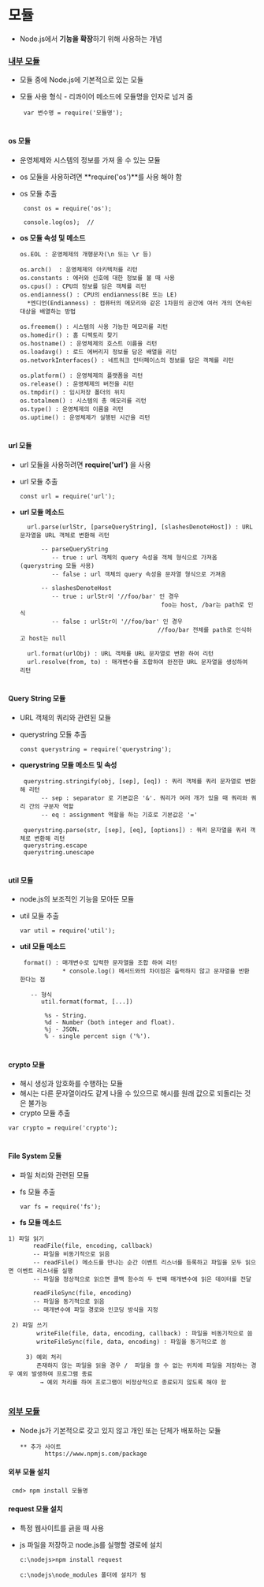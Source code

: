 # 모듈
 - Node.js에서 **기능을 확장**하기 위해 사용하는 개념
 
 ### [**내부 모듈**](https://nodejs.org/api/) 
  - 모듈 중에 Node.js에 기본적으로 있는 모듈
  -  모듈 사용 형식
    - 리콰이어 메소드에 모듈명을 인자로 넘겨 줌
	  
          var 변수명 = require('모듈명');

 #
 #### os 모듈
   - 운영체제와 시스템의 정보를 가져 올 수 있는 모듈
   - os 모듈을 사용하려면 **require('os')**를 사용 해야 함
   - os 모듈 추출
     
 	      const os = require('os');
        
          console.log(os);  // 

   - **os 모듈 속성 및 메소드**
   
         os.EOL : 운영체제의 개행문자(\n 또는 \r 등)
	 
         os.arch()  : 운영체제의 아키텍처를 리턴
         os.constants : 에러와 신호에 대한 정보를 볼 때 사용 
         os.cpus() : CPU의 정보를 담은 객체를 리턴
         os.endianness() : CPU의 endianness(BE 또는 LE)  
	       *엔디언(Endianness) : 컴퓨터의 메모리와 같은 1차원의 공간에 여러 개의 연속된 대상을 배열하는 방법
	 
         os.freemem() : 시스템의 사용 가능한 메모리를 리턴
         os.homedir() : 홈 디렉토리 찾기
         os.hostname() : 운영체제의 호스트 이름을 리턴
         os.loadavg() : 로드 에버리지 정보를 담은 배열을 리턴
         os.networkInterfaces() : 네트워크 인터페이스의 정보를 담은 객체를 리턴
	 
         os.platform() : 운영체제의 플랫폼을 리턴
         os.release() : 운영체제의 버전을 리턴
         os.tmpdir() : 임시저장 폴더의 위치
         os.totalmem() : 시스템의 총 메모리를 리턴
         os.type() : 운영체제의 이름을 리턴
         os.uptime() : 운영체제가 실행된 시간을 리턴
         

 #
 #### url 모듈
  - url 모듈을 사용하려면 **require('url')** 을 사용
  - url 모듈 추출
	
        const url = require('url');

  - **url 모듈 메소드**
	
          url.parse(urlStr, [parseQueryString], [slashesDenoteHost]) : URL 문자열을 URL 객체로 변환해 리턴
	  
              -- parseQueryString
                 -- true : url 객체의 query 속성을 객체 형식으로 가져옴 (querystring 모듈 사용)
                 -- false : url 객체의 query 속성을 문자열 형식으로 가져옴
		 
              -- slashesDenoteHost
                 -- true : urlStr이 '//foo/bar' 인 경우
		                                        foo는 host, /bar는 path로 인식
                 -- false : urlStr이 '//foo/bar' 인 경우 
		                                       //foo/bar 전체를 path로 인식하고 host는 null
         
          url.format(urlObj) : URL 객체를 URL 문자열로 변환 하여 리턴
          url.resolve(from, to) : 매개변수를 조합하여 완전한 URL 문자열을 생성하여 리턴

#
#### Query String 모듈
  - URL 객체의 쿼리와 관련된 모듈
  - querystring 모듈 추출
	
        const querystring = require('querystring');

  - **querystring 모듈 메소드 및 속성**
	
         querystring.stringify(obj, [sep], [eq]) : 쿼리 객체를 쿼리 문자열로 변환해 리턴
              -- sep : separator 로 기본값은 '&'. 쿼리가 여러 개가 있을 때 쿼리와 쿼리 간의 구분자 역할
              -- eq : assignment 역할을 하는 기호로 기본값은 '='
	      
         querystring.parse(str, [sep], [eq], [options]) : 쿼리 문자열을 쿼리 객체로 변환해 리턴
         querystring.escape
         querystring.unescape


#
#### util 모듈
  - node.js의 보조적인 기능을 모아둔 모듈
  - util 모듈 추출
	
	    var util = require('util');

  - **util 모듈 메소드**
	
         format() : 매개변수로 입력한 문자열을 조합 하여 리턴
                    * console.log() 메서드와의 차이점은 출력하지 않고 문자열을 반환 한다는 점
                   
		   -- 형식 
		      util.format(format, [...])
                      
		       %s - String.
               %d - Number (both integer and float).
               %j - JSON.
               % - single percent sign ('%').

#
#### crypto 모듈
   - 해시 생성과 암호화를 수행하는 모듈
   - 해시는 다른 문자열이라도 같게 나올 수 있으므로 해시를 원래 값으로 되돌리는 것은 불가능
   - crypto 모듈 추출
     
	var crypto = require('crypto');

#
#### File System 모듈
   - 파일 처리와 관련된 모듈
   - fs 모듈 추출
	
         var fs = require('fs');

   - **fs 모듈 메소드**
	 
	1) 파일 읽기
           readFile(file, encoding, callback) 
	       -- 파일을 비동기적으로 읽음
	       -- readFile() 메소드를 만나는 순간 이벤트 리스너를 등록하고 파일을 모두 읽으면 이벤트 리스너를 실행
           -- 파일을 정상적으로 읽으면 콜백 함수의 두 번째 매개변수에 읽은 데이터를 전달

           readFileSync(file, encoding) 
	       -- 파일을 동기적으로 읽음
	       -- 매개변수에 파일 경로와 인코딩 방식을 지정
	  
	 2) 파일 쓰기
            writeFile(file, data, encoding, callback) : 파일을 비동기적으로 씀
            writeFileSync(file, data, encoding) : 파일을 동기적으로 씀     

         3) 예외 처리            
	        존재하지 않는 파일을 읽을 경우 /  파일을 쓸 수 없는 위치에 파일을 저장하는 경우 예외 발생하여 프로그램 종료
             → 예외 처리를 하여 프로그램이 비정상적으로 종료되지 않도록 해야 함

#
### [**외부 모듈**](https://www.npmjs.com/)
   - Node.js가 기본적으로 갖고 있지 않고 개인 또는 단체가 배포하는 모듈
		
	     ** 추가 사이트 
                https://www.npmjs.com/package
       

#### 외부 모듈 설치
     
	 cmd> npm install 모듈명

#### request 모듈 설치
   - 특정 웹사이트를 긁을 때 사용 
   - js 파일을 저장하고 node.js를 실행할 경로에 설치
	 
         c:\nodejs>npm install request

         c:\nodejs\node_modules 폴더에 설치가 됨

